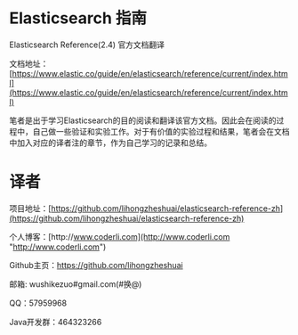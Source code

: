 # Elasticsearch 指南

Elasticsearch Reference\(2.4\) 官方文档翻译

文档地址：[https://www.elastic.co/guide/en/elasticsearch/reference/current/index.html](https://www.elastic.co/guide/en/elasticsearch/reference/current/index.html)

笔者是出于学习Elasticsearch的目的阅读和翻译该官方文档。因此会在阅读的过程中，自己做一些验证和实验工作。对于有价值的实验过程和结果，笔者会在文档中加入对应的译者注的章节，作为自己学习的记录和总结。

# 译者

项目地址：[https://github.com/lihongzheshuai/elasticsearch-reference-zh](https://github.com/lihongzheshuai/elasticsearch-reference-zh)

个人博客：[http:\/\/www.coderli.com](http://www.coderli.com "http://www.coderli.com")

Github主页：[https:\/\/github.com\/lihongzheshuai](https://github.com/lihongzheshuai)

邮箱: wushikezuo\#gmail.com\(\#换@\)

QQ：57959968

Java开发群：464323266

